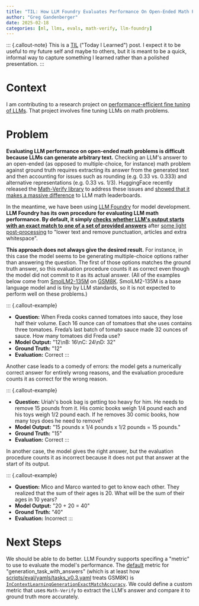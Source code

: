 ```yaml
---
title: "TIL: How LLM Foundry Evaluates Performance On Open-Ended Math Problems"
author: "Greg Gandenberger"
date: 2025-02-18
categories: [ml, llms, evals, math-verify, llm-foundry]
---
```


::: {.callout-note}
This is a [TIL](https://dev.to/jbranchaud/how-i-built-a-learning-machine-45k9) ("Today I Learned") post. I expect it to be useful to my future self and maybe to others, but it is meant to be a quick, informal way to capture something I learned rather than a polished presentation.
:::

# Context

I am contributing to a research project on [performance-efficient fine tuning of LLMs](/posts/2025-02-14_fine-tuning-on-regression-task/fine_tuning_on_regression_tasks.ipynb). That project involves fine tuning LLMs on math problems.

# Problem

**Evaluating LLM performance on open-ended math problems is difficult because LLMs can generate arbitrary text.** Checking an LLM's answer to an open-ended (as opposed to multiple-choice, for instance) math problem against ground truth requires extracting its answer from the generated text and then accounting for issues such as rounding (e.g. 0.33 vs. 0.333) and alternative representations (e.g. 0.33 vs. 1/3). HuggingFace recently released the [Math-Verify library](https://github.com/huggingface/math-verify) to address these issues and [showed that it makes a massive difference](https://huggingface.co/blog/math_verify_leaderboard) to LLM math leaderboards.

In the meantime, we have been using [LLM Foundry](https://github.com/mosaicml/llm-foundry) for model development. **LLM Foundry has its own procedure for evaluating LLM math performance. By default, it simply [checks whether LLM's output starts with an exact match to one of a set of provided answers](https://github.com/mosaicml/llm-foundry/blob/e03b23d9342471a2464a6500c509bd657381d32c/llmfoundry/eval/metrics/nlp.py#L198-L201)** after [some light post-processing](https://github.com/mosaicml/llm-foundry/blob/e03b23d9342471a2464a6500c509bd657381d32c/llmfoundry/eval/metrics/nlp.py#L133) to "lower text and remove punctuation, articles and extra whitespace".

**This approach does not always give the desired result.** For instance, in this case the model seems to be generating multiple-choice options rather than answering the question. The first of those options matches the ground truth answer, so this evaluation procedure counts it as correct even though the model did not commit to it as its actual answer. (All of the examples below come from [SmolLM2-135M](https://huggingface.co/HuggingFaceTB/SmolLM2-135M) on [GSM8K](https://github.com/mosaicml/llm-foundry/blob/main/scripts/eval/local_data/symbolic_problem_solving/gsm8k.jsonl). SmolLM2-135M is a base language model and is tiny by LLM standards, so it is not expected to perform well on these problems.)

::: {.callout-example}
- **Question:** When Freda cooks canned tomatoes into sauce, they lose half their volume. Each 16 ounce can of tomatoes that she uses contains three tomatoes. Freda’s last batch of tomato sauce made 32 ounces of sauce. How many tomatoes did Freda use?
- **Model Output:** "12\\nB: 16\\nC: 24\\nD: 32"
- **Ground Truth:** "12"
- **Evaluation:** Correct
:::

Another case leads to a comedy of errors: the model gets a numerically correct answer for entirely wrong reasons, and the evaluation procedure counts it as correct for the wrong reason.

::: {.callout-example}
- **Question:** Uriah's book bag is getting too heavy for him. He needs to remove 15 pounds from it. His comic books weigh 1/4 pound each and his toys weigh 1/2 pound each. If he removes 30 comic books, how many toys does he need to remove?
- **Model Output:** "15 pounds x 1/4 pounds x 1/2 pounds = 15 pounds."
- **Ground Truth:** "15"
- **Evaluation:** Correct
:::

In another case, the model gives the right answer, but the evaluation procedure counts it as incorrect because it does not put that answer at the start of its output.

::: {.callout-example}
- **Question:** Mico and Marco wanted to get to know each other. They realized that the sum of their ages is 20. What will be the sum of their ages in 10 years?
- **Model Output:** "20 + 20 = 40"
- **Ground Truth:** "40"
- **Evaluation:** Incorrect
:::

# Next Steps

We should be able to do better. LLM Foundry supports specifing a "metric" to use to evaluate the model's performance. The [default](https://github.com/mosaicml/llm-foundry/blob/e03b23d9342471a2464a6500c509bd657381d32c/llmfoundry/utils/builders.py#L587-L590) metric for "generation_task_with_answers" (which is at least how [scripts/eval/yamls/tasks_v0.3.yaml](https://github.com/mosaicml/llm-foundry/blob/e03b23d9342471a2464a6500c509bd657381d32c/scripts/eval/yamls/tasks_v0.3.yaml#L6) treats GSM8K) is [`InContextLearningGenerationExactMatchAccuracy`](https://github.com/mosaicml/llm-foundry/blob/e03b23d9342471a2464a6500c509bd657381d32c/llmfoundry/eval/metrics/nlp.py#L92). We could define a custom metric that uses `Math-Verify` to extract the LLM's answer and compare it to ground truth more accurately.